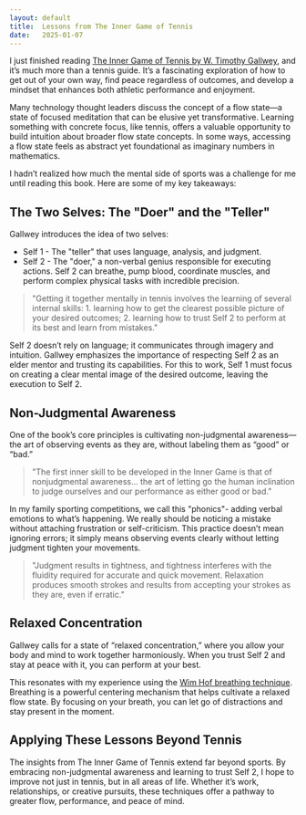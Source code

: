 ```yaml
---
layout: default
title:  Lessons from The Inner Game of Tennis
date:   2025-01-07
---
```


I just finished reading [The Inner Game of Tennis by W. Timothy Gallwey](https://www.amazon.com/Inner-Game-Tennis-Classic-Performance/dp/0679778314), and it’s much more than a tennis guide. It’s a fascinating exploration of how to get out of your own way, find peace regardless of outcomes, and develop a mindset that enhances both athletic performance and enjoyment.

Many technology thought leaders discuss the concept of a flow state—a state of focused meditation that can be elusive yet transformative. Learning something with concrete focus, like tennis, offers a valuable opportunity to build intuition about broader flow state concepts. In some ways, accessing a flow state feels as abstract yet foundational as imaginary numbers in mathematics.

I hadn’t realized how much the mental side of sports was a challenge for me until reading this book. Here are some of my key takeaways:

## The Two Selves: The "Doer" and the "Teller"

Gallwey introduces the idea of two selves:

- Self 1 - The "teller" that uses language, analysis, and judgment.
- Self 2 - The "doer," a non-verbal genius responsible for executing actions. Self 2 can breathe, pump blood, coordinate muscles, and perform complex physical tasks with incredible precision.

> "Getting it together mentally in tennis involves the learning of several internal skills: 1. learning how to get the clearest possible picture of your desired outcomes; 2. learning how to trust Self 2 to perform at its best and learn from mistakes."

Self 2 doesn’t rely on language; it communicates through imagery and intuition. Gallwey emphasizes the importance of respecting Self 2 as an elder mentor and trusting its capabilities. For this to work, Self 1 must focus on creating a clear mental image of the desired outcome, leaving the execution to Self 2.

## Non-Judgmental Awareness
One of the book’s core principles is cultivating non-judgmental awareness—the art of observing events as they are, without labeling them as “good” or “bad.”

> "The first inner skill to be developed in the Inner Game is that of nonjudgmental awareness... the art of letting go the human inclination to judge ourselves and our performance as either good or bad."

In my family sporting competitions, we call this "phonics"- adding verbal emotions to what’s happening. We really should be noticing a mistake without attaching frustration or self-criticism. This practice doesn’t mean ignoring errors; it simply means observing events clearly without letting judgment tighten your movements.

> "Judgment results in tightness, and tightness interferes with the fluidity required for accurate and quick movement. Relaxation produces smooth strokes and results from accepting your strokes as they are, even if erratic."

## Relaxed Concentration
Gallwey calls for a state of “relaxed concentration,” where you allow your body and mind to work together harmoniously. When you trust Self 2 and stay at peace with it, you can perform at your best.

This resonates with my experience using the [Wim Hof breathing technique](https://www.wimhofmethod.com/breathing-exercises). Breathing is a powerful centering mechanism that helps cultivate a relaxed flow state. By focusing on your breath, you can let go of distractions and stay present in the moment.

## Applying These Lessons Beyond Tennis
The insights from The Inner Game of Tennis extend far beyond sports. By embracing non-judgmental awareness and learning to trust Self 2, I hope to improve not just in tennis, but in all areas of life. Whether it’s work, relationships, or creative pursuits, these techniques offer a pathway to greater flow, performance, and peace of mind.
